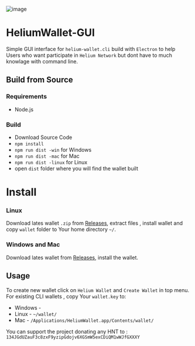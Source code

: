 ![image](/resources/icon.ico)

# HeliumWallet-GUI

Simple GUI interface for `helium-wallet.cli` build with `Electron` to help Users who want participate in `Helium Network` but dont have to much knowlage with command line.



## Build from Source

### Requirements 

- Node.js

### Build

- Download Source Code
- `npm install`
- `npm run dist -win`   for Windows
- `npm run dist -mac`   for Mac
- `npm run dist -linux` for Linux
- open `dist` folder where you will find the wallet built

# Install 

### Linux

Download lates wallet `.zip` from [Releases](https://github.com/mar24n/HeliumWallet-Gui-main/releases), extract files , install wallet and copy `wallet` folder to 
Your home directory `~/`.

### Windows and Mac

Download lates wallet from [Releases](https://github.com/mar24n/HeliumWallet-Gui-main/releases), install the wallet.

## Usage

To create new wallet click on `Helium Wallet` and `Create Wallet` in top menu.
For existing CLI wallets , copy Your `wallet.key` to:
- Windows - 
- Linux - `~/wallet/`
- Mac - `/Applications/HeliumWallet.app/Contents/wallet/`





You can support the project donating any HNT to :
`134JGdUZauF3c8zxF9yzipGdojv6XGSmW5exCDiQM1wWJfGXXXY`





